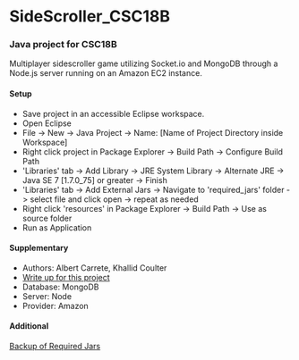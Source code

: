 # SideScroller_CSC18B
### Java project for CSC18B 
Multiplayer sidescroller game utilizing Socket.io and MongoDB through a Node.js server running on an Amazon EC2 instance. 

#### Setup

* Save project in an accessible Eclipse workspace.
* Open Eclipse
* File -> New -> Java Project -> Name: [Name of Project Directory inside Workspace]
* Right click project in Package Explorer -> Build Path -> Configure Build Path
* 'Libraries' tab -> Add Library -> JRE System Library -> Alternate JRE -> Java SE 7 [1.7.0_75] or greater -> Finish
* 'Libraries' tab -> Add External Jars -> Navigate to 'required_jars' folder -> select file and click open -> repeat as needed
* Right click 'resources' in Package Explorer -> Build Path -> Use as source folder
* Run as Application

#### Supplementary
* Authors: Albert Carrete, Khallid Coulter
* [Write up for this project](https://docs.google.com/document/d/1Zceg6gmY4vd8RFL72V1AXRl-02W8YsFTISQaTWY6zqE/edit?usp=sharing)
* Database: MongoDB
* Server: Node
* Provider: Amazon

#### Additional

[Backup of Required Jars](https://drive.google.com/folderview?id=0B8ffLvSxWiImfnBzdkJmekMzV0NqSXVsdGowd2xDTEpYYTBrVnJkSmJQX0JOTTliU3lsQkU&usp=sharing)